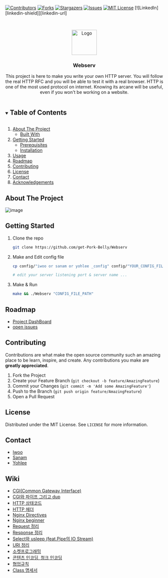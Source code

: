 <!--
*** Thanks for checking out the Best-README-Template. If you have a suggestion
*** that would make this better, please fork the repo and create a pull request
*** or simply open an issue with the tag "enhancement".
*** Thanks again! Now go create something AMAZING! :D
***
***
***
*** To avoid retyping too much info. Do a search and replace for the following:
*** github_username, repo_name, twitter_handle, email, project_title, project_description
-->



<!-- PROJECT SHIELDS -->
<!--
*** I'm using markdown "reference style" links for readability.
*** Reference links are enclosed in brackets [ ] instead of parentheses ( ).
*** See the bottom of this document for the declaration of the reference variables
*** for contributors-url, forks-url, etc. This is an optional, concise syntax you may use.
*** https://www.markdownguide.org/basic-syntax/#reference-style-links
-->
[![Contributors][contributors-shield]][contributors-url]
[![Forks][forks-shield]][forks-url]
[![Stargazers][stars-shield]][stars-url]
[![Issues][issues-shield]][issues-url]
[![MIT License][license-shield]][license-url]
[![LinkedIn][linkedin-shield]][linkedin-url]



<!-- PROJECT LOGO -->
<br />
<p align="center">
  <a href="https://github.com/get-Pork-Belly/Webserv">
    <img src="https://user-images.githubusercontent.com/49181231/112866996-5f963980-90f5-11eb-80ae-5ec7c2051033.png" alt="Logo" width="80" height="80">
  </a>

  <h3 align="center">Webserv</h3>

  <p align="center">
    This project is here to make you write your own HTTP server. You will follow the real HTTP RFC and you will be able to test it with a real browser. HTTP is one of the most used protocol on internet. Knowing its arcane will be useful, even if you won't be working on a website.
    <br />

  </p>
</p>



<!-- TABLE OF CONTENTS -->
<details open="open">
  <summary><h2 style="display: inline-block">Table of Contents</h2></summary>
  <ol>
    <li>
      <a href="#about-the-project">About The Project</a>
      <ul>
        <li><a href="#built-with">Built With</a></li>
      </ul>
    </li>
    <li>
      <a href="#getting-started">Getting Started</a>
      <ul>
        <li><a href="#prerequisites">Prerequisites</a></li>
        <li><a href="#installation">Installation</a></li>
      </ul>
    </li>
    <li><a href="#usage">Usage</a></li>
    <li><a href="#roadmap">Roadmap</a></li>
    <li><a href="#contributing">Contributing</a></li>
    <li><a href="#license">License</a></li>
    <li><a href="#contact">Contact</a></li>
    <li><a href="#acknowledgements">Acknowledgements</a></li>
  </ol>
</details>



<!-- ABOUT THE PROJECT -->
## About The Project

![image](https://user-images.githubusercontent.com/49181231/112867764-40e47280-90f6-11eb-8b9b-eaf2de99cbb4.png)



<!-- GETTING STARTED -->
## Getting Started

1. Clone the repo
   ```sh
   git clone https://github.com/get-Pork-Belly/Webserv
   ```
2. Make and Edit config file
   ```sh
   cp config/"iwoo or sanam or yohlee _config" config/"YOUR_CONFIG_FILE_NAME"
   ```
   ```sh
   # edit your server listening port & server name ...
   ```
3. Make & Run
   ```sh
   make && ./Webserv "CONFIG_FILE_PATH"
   ```


<!-- ROADMAP -->
## Roadmap

- [Project DashBoard](https://github.com/get-Pork-Belly/Webserv/projects/1)
- [open issues](https://github.com/get-Pork-Belly/Webserv/issues)



<!-- CONTRIBUTING -->
## Contributing

Contributions are what make the open source community such an amazing place to be learn, inspire, and create. Any contributions you make are **greatly appreciated**.

1. Fork the Project
2. Create your Feature Branch (`git checkout -b feature/AmazingFeature`)
3. Commit your Changes (`git commit -m 'Add some AmazingFeature'`)
4. Push to the Branch (`git push origin feature/AmazingFeature`)
5. Open a Pull Request



<!-- LICENSE -->
## License

Distributed under the MIT License. See `LICENSE` for more information.



<!-- CONTACT -->
## Contact

* [Iwoo](https://github.com/humblEgo)
* [Sanam](https://github.com/simian114)
* [Yohlee](https://github.com/l-yohai)


## Wiki

* [CGI(Common Gateway Interface)](https://github.com/get-Pork-Belly/Webserv/wiki/CGI(Common-Gateway-Interface))
* [CGI와 파이프 그리고 dup](https://github.com/get-Pork-Belly/Webserv/wiki/CGI%EC%99%80-%ED%8C%8C%EC%9D%B4%ED%94%84-%EA%B7%B8%EB%A6%AC%EA%B3%A0-dup)
* [HTTP 상태코드](https://github.com/get-Pork-Belly/Webserv/wiki/HTTP-%EC%83%81%ED%83%9C%EC%BD%94%EB%93%9C)
* [HTTP 헤더](https://github.com/get-Pork-Belly/Webserv/wiki/HTTP-%ED%97%A4%EB%8D%94)
* [Nginx Directives](https://github.com/get-Pork-Belly/Webserv/wiki/Nginx---Directives)
* [Nginx beginner](https://github.com/get-Pork-Belly/Webserv/wiki/Nginx-beginner)
* [Request 정리](https://github.com/get-Pork-Belly/Webserv/wiki/Request-%EC%A0%95%EB%A6%AC)
* [Response 정리](https://github.com/get-Pork-Belly/Webserv/wiki/Response-%EC%A0%95%EB%A6%AC)
* [Select와 usleep (feat.Pipe의 IO Stream)](https://github.com/get-Pork-Belly/Webserv/wiki/Select%EC%99%80-usleep-(feat.-Pipe%EC%9D%98-I-O-Stream))
* [URI 정리](https://github.com/get-Pork-Belly/Webserv/wiki/URI-%EC%A0%95%EB%A6%AC)
* [소켓프로그래밍](https://github.com/get-Pork-Belly/Webserv/wiki/%EC%86%8C%EC%BC%93%ED%94%84%EB%A1%9C%EA%B7%B8%EB%9E%98%EB%B0%8D)
* [콘텐츠 인코딩, 청크 인코딩](https://github.com/get-Pork-Belly/Webserv/wiki/%EC%BD%98%ED%85%90%EC%B8%A0-%EC%9D%B8%EC%BD%94%EB%94%A9,-%EC%B2%AD%ED%81%AC-%EC%9D%B8%EC%BD%94%EB%94%A9)
* [협업규칙](https://github.com/get-Pork-Belly/Webserv/wiki/%ED%98%91%EC%97%85%EA%B7%9C%EC%B9%99)
* [Class 명세서](https://docs.google.com/spreadsheets/d/1GNUoCfloWzp0r27ZsayIxHRwFWTl2l4ZfWlXcVARf98/edit#gid=0)




<!-- MARKDOWN LINKS & IMAGES -->
<!-- https://www.markdownguide.org/basic-syntax/#reference-style-links -->
[contributors-shield]: https://img.shields.io/github/contributors/get-Pork-Belly/Webserv?style=for-the-badge
[contributors-url]: https://github.com/get-Pork-Belly/Webserv/graphs/contributors
[forks-shield]: https://img.shields.io/github/forks/get-Pork-Belly/Webserv?style=for-the-badge
[forks-url]: https://github.com/get-Pork-Belly/Webserv/network/members
[stars-shield]: https://img.shields.io/github/stars/get-Pork-Belly/Webserv?style=for-the-badge
[stars-url]: https://github.com/get-Pork-Belly/Webserv/stargazers
[issues-shield]: https://img.shields.io/github/issues/get-Pork-Belly/Webserv?style=for-the-badge
[issues-url]: https://github.com/get-Pork-Belly/Webserv/issues
[license-shield]: https://img.shields.io/github/license/get-Pork-Belly/Webserv?style=for-the-badge
[license-url]: https://github.com/get-Pork-Belly/Webserv/blob/master/LICENSE.txt